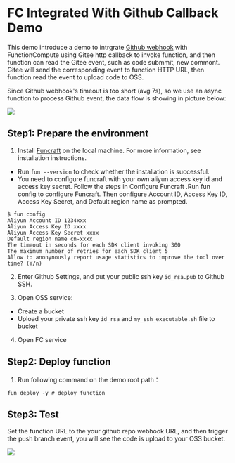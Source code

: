 # FC Integrated With Github Callback Demo

This demo introduce a demo to intrgrate [Github webhook](https://docs.github.com/en/developers/webhooks-and-events/about-webhooks) with FunctionCompute using Gitee http callback to invoke function, and then function can read the Gitee event, such as code submmit, new commont. Gitee will send the corresponding event to function HTTP URL, then function read the event to upload code to OSS.

Since Github webhook's timeout is too short (avg 7s), so we use an async function to process Github event, the data flow is showing in picture below:

![](https://congxiao.oss-cn-beijing.aliyuncs.com/Untitled%20Diagram%20%284%29.png)


## Step1: Prepare the environment
1. Install [Funcraft](https://help.aliyun.com/document_detail/140283.html?spm=a2c4g.11186623.6.820.6a034e21y2jlx1) on the local machine. For more information, see installation instructions.
  - Run `fun --version` to check whether the installation is successful.
  - You need to configure funcraft with your own aliyun access key id and access key secret. Follow the steps in Configure Funcraft .Run fun config to configure Funcraft. Then configure Account ID, Access Key ID, Access Key Secret, and Default region name as prompted.

```
$ fun config
Aliyun Account ID 1234xxx
Aliyun Access Key ID xxxx
Aliyun Access Key Secret xxxx
Default region name cn-xxxx
The timeout in seconds for each SDK client invoking 300
The maximum number of retries for each SDK client 5
Allow to anonynously report usage statistics to improve the tool over time? (Y/n)

```
2. Enter Github Settings, and put your public ssh key `id_rsa.pub` to Github SSH.

3. Open OSS service: 
  - Create a bucket
  - Upload your private ssh key `id_rsa` and `my_ssh_executable.sh` file to bucket
4. Open FC service

## Step2: Deploy function
1. Run following command on the demo root path：

 ```
fun deploy -y # deploy function
```


## Step3: Test

Set the function URL to the your github repo webhook URL, and then trigger the push branch event, you will see the code is upload to your OSS bucket.

![](https://congxiao.oss-cn-beijing.aliyuncs.com/%E6%88%AA%E5%B1%8F2021-02-24%20%E4%B8%8B%E5%8D%887.58.16.png)

